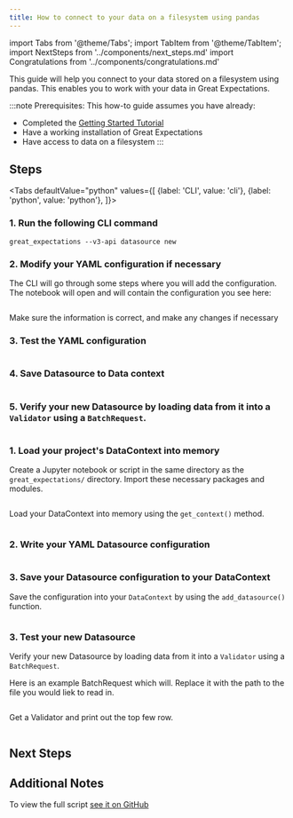 ```yaml
---
title: How to connect to your data on a filesystem using pandas
---
```


import Tabs from '@theme/Tabs';
import TabItem from '@theme/TabItem';
import NextSteps from '../components/next_steps.md'
import Congratulations from '../components/congratulations.md'

This guide will help you connect to your data stored on a filesystem using pandas. This enables you to work with your data in Great Expectations.

:::note Prerequisites: This how-to guide assumes you have already:
- Completed the [Getting Started Tutorial](../../../tutorials/getting-started/intro.md)
- Have a working installation of Great Expectations
- Have access to data on a filesystem
:::

## Steps



<Tabs
  defaultValue="python"
  values={[
    {label: 'CLI', value: 'cli'},
    {label: 'python', value: 'python'},
  ]}>
  <TabItem value="cli">

### 1. Run the following CLI command

```console
great_expectations --v3-api datasource new
```


### 2. Modify your YAML configuration if necessary 

The CLI will go through some steps where you will add the configuration. The notebook will open and will contain the configuration you see here: 

```python file=../../../../integration/code/connecting_to_your_data/filesystem/pandas_cli.py#L9-L26
```

Make sure the information is correct, and make any changes if necessary

### 3. Test the YAML configuration 

```python file=../../../../integration/code/connecting_to_your_data/filesystem/pandas_cli.py#L28
```

### 4. Save Datasource to Data context

```python file=../../../../integration/code/connecting_to_your_data/filesystem/pandas_cli.py#L30
```

### 5. Verify your new Datasource by loading data from it into a `Validator` using a `BatchRequest`.
 

```python file=../../../../integration/code/connecting_to_your_data/filesystem/pandas_cli.py#L35-L46
```

  </TabItem>
  <TabItem value="python">


### 1. Load your project's DataContext into memory

Create a Jupyter notebook or script in the same directory as the `great_expectations/` directory.
Import these necessary packages and modules.

```python file=../../../../integration/code/connecting_to_your_data/filesystem/pandas.py#L1-L4
```

Load your DataContext into memory using the `get_context()` method.

```python file=../../../../integration/code/connecting_to_your_data/filesystem/pandas.py#L6
```


### 2. Write your YAML Datasource configuration

```python file=../../../../integration/code/connecting_to_your_data/filesystem/pandas.py#L8-L20
```


### 3. Save your Datasource configuration to your DataContext

Save the configuration into your `DataContext` by using the `add_datasource()` function.

```python file=../../../../integration/code/connecting_to_your_data/filesystem/pandas.py#L22
```


### 3. Test your new Datasource
Verify your new Datasource by loading data from it into a `Validator` using a `BatchRequest`.

Here is an example BatchRequest which will. Replace it with the path to the file you would liek to read in.  

```python file=../../../../integration/code/connecting_to_your_data/filesystem/pandas.py#L24-L30
```

Get a Validator and print out the top few row. 

```python file=../../../../integration/code/connecting_to_your_data/filesystem/pandas.py#L38-L44
```

</TabItem>
</Tabs>


<Congratulations />

## Next Steps

<NextSteps />

## Additional Notes

To view the full script [see it on GitHub](https://github.com/great-expectations/great_expectations/blob/knoxpod/integration/code/connecting_to_your_data/database/postgres.py)

